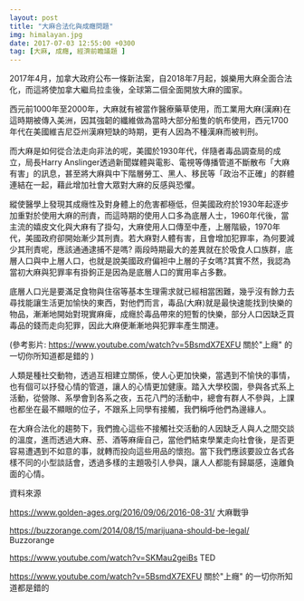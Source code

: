 ```yaml
---
layout: post
title: "大麻合法化與成癮問題"
img: himalayan.jpg
date: 2017-07-03 12:55:00 +0300
tag: [大麻, 成癮, 經濟前瞻議題 ]
---
```


2017年4月，加拿大政府公布一條新法案，自2018年7月起，娛樂用大麻全面合法化，而這將使加拿大繼烏拉圭後，全球第二個全面開放大麻的國家。

西元前1000年至2000年，大麻就有被當作醫療藥草使用，而工業用大麻(漢麻)在這時期被傳入美洲，因其強韌的纖維做為當時大部分船隻的帆布使用，西元1700年代在美國維吉尼亞州漢麻短缺的時期，更有人因為不種漢麻而被判刑。

而大麻是如何從合法走向非法的呢，美國於1930年代，伴隨者毒品調查局的成立，局長Harry Anslinger透過新聞媒體與電影、電視等傳播管道不斷散布「大麻有害」的訊息，甚至將大麻與中下階層勞工、黑人、移民等「政治不正確」的群體連結在一起，藉此增加社會大眾對大麻的反感與恐懼。

縱使醫學上發現其成癮性及對身體上的危害都極低，但美國政府於1930年起逐步加重對於使用大麻的刑責，而這時期的使用人口多為底層人士，1960年代後，當主流的嬉皮文化與大麻有了掛勾，大麻使用人口傳至中產，上層階級，1970年代，美國政府卻開始漸少其刑責。若大麻對人體有害，且會增加犯罪率，為何要減少其刑責呢，應該通通逮捕不是嗎? 兩段時期最大的差異就在於吸食人口族群，底層人口與中上層人口，也就是說美國政府偏袒中上層的子女嗎?其實不然，我認為當初大麻與犯罪率有掛鉤正是因為是底層人口的實用率占多數。

底層人口光是要滿足食物與住宿等基本生理需求就已經相當困難，幾乎沒有餘力去尋找能讓生活更加愉快的東西，對他們而言，毒品(大麻)就是最快速能找到快樂的物品，漸漸地開始對現實麻痺，成癮於毒品帶來的短暫的快樂，部分人口因缺乏買毒品的錢而走向犯罪，因此大麻便漸漸地與犯罪率產生關連。

(參考影片: https://www.youtube.com/watch?v=5BsmdX7EXFU 關於"上癮" 的一切你所知道都是錯的  )

人類是種社交動物，透過互相建立關係，使人心更加快樂，當遇到不愉快的事情，也有個可以抒發心情的管道，讓人的心情更加健康。踏入大學校園，參與各式系上活動，從營隊、系學會到各系之夜，五花八門的活動中，總會有群人不參與，上課也都坐在最不顯眼的位子，不跟系上同學有接觸，我們稱呼他們為邊緣人。

在大麻合法化的趨勢下，我們擔心這些不接觸社交活動的人因缺乏人與人之間交談的溫度，進而透過大麻、菸、酒等麻痺自己，當他們結束學業走向社會後，是否更容易遭遇到不如意的事，就轉而投向這些用品的懷抱。當下我們應該要設立各式各樣不同的小型談話會，透過多樣的主題吸引人參與，讓人人都能有歸屬感，遠離負面的心情。


資料來源

https://www.golden-ages.org/2016/09/06/2016-08-31/ 大麻戰爭

https://buzzorange.com/2014/08/15/marijuana-should-be-legal/ Buzzorange

https://www.youtube.com/watch?v=SKMau2geiBs TED

https://www.youtube.com/watch?v=5BsmdX7EXFU 關於"上癮" 的一切你所知道都是錯的
